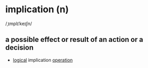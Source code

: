 # implication (n)

/ˌɪmplɪˈkeɪʃn/

## a possible effect or result of an action or a decision

- [logical](logical-adj.md#following-or-able-to-follow-the-rules-of-logic-in-which-ideas-or-facts-are-based-on-other-true-ideas-or-facts) implication [operation](operation-n.md#a-process-in-which-numbers-or-quantities-are-changed-by-applying-an-operator-such-as-adding-multiplying-etc)